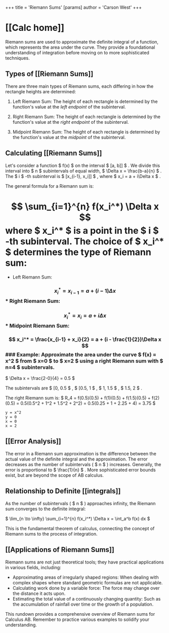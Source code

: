 +++
 title = 'Riemann Sums'
[params]
	author = 'Carson West'
+++
# [[Calc home]]
Riemann sums are used to approximate the definite integral of a function, which represents the area under the curve.  They provide a foundational understanding of integration before moving on to more sophisticated techniques.

## Types of [[Riemann Sums]] 
There are three main types of Riemann sums, each differing in how the rectangle heights are determined:

1. Left Riemann Sum: The height of each rectangle is determined by the function's value at the *left endpoint* of the subinterval.

2. Right Riemann Sum: The height of each rectangle is determined by the function's value at the *right endpoint* of the subinterval.

3. Midpoint Riemann Sum: The height of each rectangle is determined by the function's value at the *midpoint* of the subinterval.


##  Calculating [[Riemann Sums]] 
Let's consider a function  $ f(x) $  on the interval  $ [a, b]] $ . We divide this interval into  $ n $  subintervals of equal width,  $ \Delta x = \frac{b-a}{n} $ .  The  $ i $ -th subinterval is  $ [x_{i-1}, x_i]] $ , where  $ x_i = a + i\Delta x $ .

The general formula for a Riemann sum is:
#  $$  \sum_{i=1}^{n} f(x_i^*) \Delta x  $$  where  $ x_i^* $  is a point in the  $ i $ -th subinterval.  The choice of  $ x_i^* $  determines the type of Riemann sum:
* Left Riemann Sum: 
###  $$ x_i^* = x_{i-1} = a + (i-1)\Delta x $$  * Right Riemann Sum: 
###  $$ x_i^* = x_i = a + i\Delta x $$  * Midpoint Riemann Sum: 
###  $$ x_i^* = \frac{x_{i-1} + x_i}{2} = a + (i - \frac{1}{2})\Delta x $$  ### Example: Approximate the area under the curve  $ f(x) = x^2 $  from  $ x=0 $  to  $ x=2 $  using a right Riemann sum with  $ n=4 $  subintervals.

 $ \Delta x = \frac{2-0}{4} = 0.5 $ 

The subintervals are  $ [0, 0.5 $ ,  $ [0.5, 1 $ ,  $ 1, 1.5 $ ,  $ 1.5, 2 $ .

The right Riemann sum is:
 $ R_4 = f(0.5)(0.5) + f(1)(0.5) + f(1.5)(0.5) + f(2)(0.5) = 0.5(0.5^2 + 1^2 + 1.5^2 + 2^2) = 0.5(0.25 + 1 + 2.25 + 4) = 3.75 $ 


```desmos-graph
y = x^2
y = 0
x = 0
x = 2
```

## [[Error Analysis]]

The error in a Riemann sum approximation is the difference between the actual value of the definite integral and the approximation. The error decreases as the number of subintervals ( $ n $ ) increases.  Generally, the error is proportional to  $ \frac{1}{n} $ .  More sophisticated error bounds exist, but are beyond the scope of AB calculus.


##  Relationship to Definite [[integrals]]

As the number of subintervals ( $ n $ ) approaches infinity, the Riemann sum converges to the definite integral:

 $ \lim_{n \to \infty} \sum_{i=1}^{n} f(x_i^*) \Delta x = \int_a^b f(x) dx $ 

This is the fundamental theorem of calculus, connecting the concept of Riemann sums to the process of integration.


## [[Applications of Riemann Sums]]

Riemann sums are not just theoretical tools; they have practical applications in various fields, including:

* Approximating areas of irregularly shaped regions:  When dealing with complex shapes where standard geometric formulas are not applicable.
* Calculating work done by a variable force:  The force may change over the distance it acts upon.
* Estimating the total value of a continuously changing quantity:  Such as the accumulation of rainfall over time or the growth of a population.


This rundown provides a comprehensive overview of Riemann sums for Calculus AB. Remember to practice various examples to solidify your understanding.
